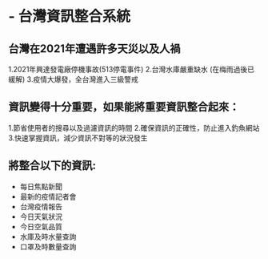 # - 台灣資訊整合系統 

## 台灣在2021年遭遇許多天災以及人禍
1.2021年興達發電廠停機事故(513停電事件)
2.台灣水庫嚴重缺水 (在梅雨過後已緩解) 
3.疫情大爆發，全台灣進入三級警戒 

## 資訊變得十分重要，如果能將重要資訊整合起來：
1.節省使用者的搜尋以及過濾資訊的時間
2.確保資訊的正確性，防止進入釣魚網站
3.快速掌握資訊，減少資訊不對等的狀況發生

## 將整合以下的資訊:
- 每日焦點新聞
- 最新的疫情記者會      
- 台灣疫情報告
- 今日天氣狀況
- 今日空氣品質
- 水庫及時水量查詢
- 口罩及時數量查詢


